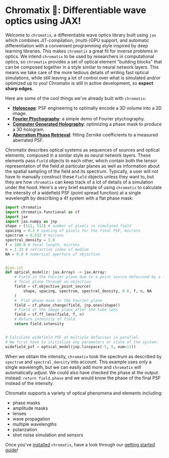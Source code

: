 # Chromatix 🔬: Differentiable wave optics using JAX!

Welcome to `chromatix`, a differentiable wave optics library built using `jax` which combines JIT-compilation, (multi-)GPU support, and automatic differentiation with a convenient programming style inspired by deep learning libraries. This makes `chromatix` a great fit for inverse problems in optics. We intend `chromatix` to be used by researchers in computational optics, so `chromatix` provides a set of optical element "building blocks" that can be composed together in a style similar to neural network layers. This means we take care of the more tedious details of writing fast optical simulations, while still leaving a lot of control over what is simulated and/or optimized up to you! Chromatix is still in active development, so **expect sharp edges**.

Here are some of the cool things we've already built with `chromatix`:

- [**Holoscope**](examples/holoscope.ipynb): PSF engineering to optimally encode a 3D volume into a 2D image.
- [**Fourier Ptychography**](examples/fourier_ptychography.ipynb): a simple demo of Fourier ptychography.
- [**Computer Generated Holography**](examples/cgh.ipynb): optimizing a phase mask to produce a 3D hologram.
- [**Aberration Phase Retrieval**](examples/zernike_fitting.ipynb): fitting Zernike coefficients to a measured aberrated PSF.

Chromatix describes optical systems as sequences of sources and optical elements, composed in a similar style as neural network layers. These elements pass `Field` objects to each other, which contain both the tensor representation of the field at particular planes as well as information about the spatial sampling of the field and its spectrum. Typically, a user will not have to manually construct these `Field` objects unless they want to, but they are how `chromatix` can keep track of a lot of details of a simulation under the hood. Here's a very brief example of using `chromatix` to calculate the intensity of a widefield PSF (point spread function) at a single wavelength by describing a 4f system with a flat phase mask:

```python
import chromatix
import chromatix.functional as cf
import jax
import jax.numpy as jnp
shape = (512, 512) # number of pixels in simulated field
spacing = 0.3 # spacing of pixels for the final PSF, microns
spectrum = 0.532 # microns
spectral_density = 1.0
f = 100.0 # focal length, microns
n = 1.33 # refractive index of medium
NA = 0.8 # numerical aperture of objective


@jax.jit
def optical_model(z: jax.Array) -> jax.Array:
    # Field in the Fourier plane due to a point source defocused by z from the
    # focal plane through an objective
    field = cf.objective_point_source(
        shape, spacing, spectrum, spectral_density, 0.0, f, n, NA
    )
    #  Flat phase mask in the Fourier plane
    field = cf.phase_change(field, jnp.ones(shape))
    # Field at the image plane after the tube lens
    field = cf.ff_lens(field, f, n)
    # Return intensity of field
    return field.intensity


# Calculate widefield PSF at multiple defocuses in parallel.
# We first have to initialize any parameters or state of the system:
widefield_psf = optical_model(jnp.linspace(-5, 5, num=11))
```
When we obtain the intensity, `chromatix` took the spectrum as described by `spectrum` and `spectral_density` into account. This example uses only a single wavelength, but we can easily add more and `chromatix` will automatically adjust. We could also have checked the phase at the output instead: ``return field.phase`` and we would know the phase of the final PSF instead of the intensity.

Chromatix supports a variety of optical phenomena and elements including:

* phase masks
* amplitude masks
* lenses
* wave propagation
* multiple wavelengths
* polarization
* shot noise simulation and sensors

Once you've [installed](https://chromatix.readthedocs.io/en/latest/installing/) `chromatix`, have a look through our [getting started guide](https://chromatix.readthedocs.io/en/latest/101/)!
